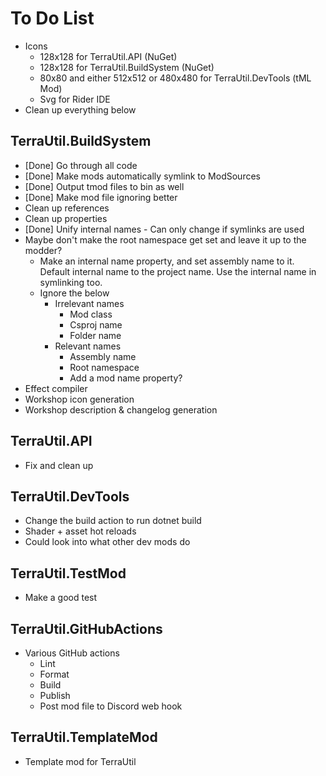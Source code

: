 ﻿# To Do List
- Icons
  - 128x128 for TerraUtil.API (NuGet)
  - 128x128 for TerraUtil.BuildSystem (NuGet)
  - 80x80 and either 512x512 or 480x480 for TerraUtil.DevTools (tML Mod)
  - Svg for Rider IDE
- Clean up everything below

## TerraUtil.BuildSystem
- [Done] Go through all code
- [Done] Make mods automatically symlink to ModSources
- [Done] Output tmod files to bin as well
- [Done] Make mod file ignoring better
- Clean up references
- Clean up properties
- [Done] Unify internal names - Can only change if symlinks are used
- Maybe don't make the root namespace get set and leave it up to the modder?
  - Make an internal name property, and set assembly name to it. Default internal name to the project name. Use the internal name in symlinking too.
  - Ignore the below
    - Irrelevant names
      - Mod class
      - Csproj name
      - Folder name
    - Relevant names
      - Assembly name
      - Root namespace
      - Add a mod name property?
- Effect compiler
- Workshop icon generation
- Workshop description & changelog generation

## TerraUtil.API
- Fix and clean up

## TerraUtil.DevTools
- Change the build action to run dotnet build
- Shader + asset hot reloads
- Could look into what other dev mods do

## TerraUtil.TestMod
- Make a good test

## TerraUtil.GitHubActions
- Various GitHub actions
  - Lint
  - Format
  - Build
  - Publish
  - Post mod file to Discord web hook

## TerraUtil.TemplateMod
- Template mod for TerraUtil
